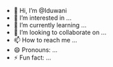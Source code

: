 - 👋 Hi, I’m @Iduwani
- 👀 I’m interested in ...
- 🌱 I’m currently learning ...
- 💞️ I’m looking to collaborate on ...
- 📫 How to reach me ...
- 😄 Pronouns: ...
- ⚡ Fun fact: ...

<!---
Iduwani/Iduwani is a ✨ special ✨ repository because its `README.md` (this file) appears on your GitHub profile.
You can click the Preview link to take a look at your changes.
--->
